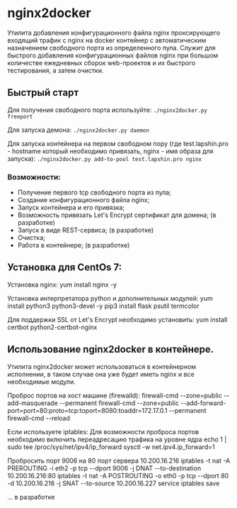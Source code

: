 # nginx2docker

Утилита добавления конфигурационного файла nginx проксирующего входящий трафик c nginx на docker контейнер с автоматическим назначением свободного порта из определенного пула. Служит для быстрого добавления конфигурационных файлов nginx при большом количестве ежедневных сборок web-проектов и их быстрого тестирования, а затем очистки.

## Быстрый старт

Для получения свободного порта используйте:
`./nginx2docker.py freeport`

Для запуска демона:
`./nginx2docker.py daemon`

Для запуска контейнера на первом свободном пору (где test.lapshin.pro - hostname который необходимо привязать, nginx - имя образа для запуска):
`./nginx2docker.py add-to-pool test.lapshin.pro nginx`

### Возможности:
* Получение первого tcp свободного порта из пула;
* Создание конфигурационного файла nginx;
* Запуск контейнера и его привязка;
* Возможность привязать Let's Encrypt сертификат для домена; (в разработке)
* Запуск в виде REST-сервиса; (в разработке)
* Очистка;
* Работа в контейнере; (в разработке)

## Установка для CentOs 7:

Установка nginx:
yum install nginx -y

Установка интерпретатора python и дополнительных модулей:
yum install python3 python3-devel -y
pip3 install flask psutil termcolor

Для поддержки SSL от Let's Encrypt необходимо установить:
yum install certbot python2-certbot-nginx

## Использование nginx2docker в контейнере.
Утилита nginx2docker может использоваться в контейнерном исполнении, в таком случае она уже будет иметь nginx и все необходимые модули.

Проброс портов на хост машине (firewalld):
firewall-cmd --zone=public --add-masquerade --permanent
firewall-cmd --zone=public --add-forward-port=port=80:proto=tcp:toport=8080:toaddr=172.17.0.1 --permanent
firewall-cmd --reload

Если используете iptables:
Для возможности проброса портов необходимо включить переадресацию трафика на уровне ядра
echo 1 | sudo tee /proc/sys/net/ipv4/ip_forward
sysctl -w net.ipv4.ip_forward=1

Пробросить порт 9006 на 80 порт сервера 10.200.16.216
iptables -t nat -A PREROUTING -i eth2 -p tcp --dport 9006 -j DNAT --to-destination 10.200.16.216:80
iptables -t nat -A POSTROUTING -o eth0 -p tcp --dport 80 -d 10.200.16.216 -j SNAT --to-source 10.200.16.227
service iptables save

... в разработке

